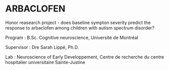 # ARBACLOFEN
Honor reasearch project - does baseline sympton severity predict the response to arbaclofen among children with autism spectrum disorder?

Program : B.Sc. Cognitive neuroscience, Université de Montréal

Supervisor : Dre Sarah Lippé, Ph.D.

Lab : Neuroscience of Early Developpement, Centre de recherche du centre hospitalier universitaire Sainte-Justine
